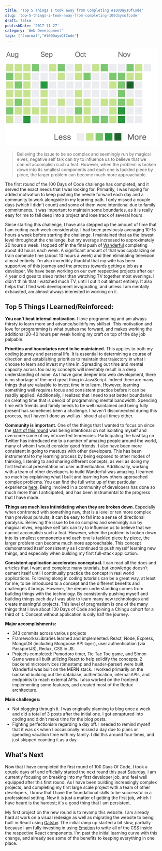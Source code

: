```yaml
---
title: 'Top 5 Things I took away from Completing #100DaysOfCode'
slug: 'top-5-things-i-took-away-from-completing-100daysofcode'
draft: false
publishDate: '2017-11-27'
category: 'Web Development'
tags: ["Journal","#100DaysOfCode"]
---
```

![Top 5 Things I took away from Completing #100DaysOfCode](images/2017-11-github-commits.jpg#center)

> Believing the issue to be so complex and seemingly run by magical elves, negative self talk can try to influence us to believe that we cannot accomplish such a feat. However, when the problem is broken down into its smallest components and each one is tackled piece by piece, the larger problem can become much more approachable.

The first round of the 100 Days of Code challenge has completed, and it served the exact needs that I was looking for. Primarily, I was hoping for added motivation to keep pushing the needle forward each day and a community to work alongside in my learning path. I only missed a couple days (which I didn't count) and some of them were intentional due to family commitments. It was important to maintain some boundaries, as it is really easy for me to fall deep into a project and lose track of several hours.

Since starting this challenge, I have also stepped up the amount of time that I am coding each week considerably. I had been previously averaging 10-15 hours a week before starting the challenge. I maintained that as the lowest level throughout the challenge, but my average increased to approximately 20 hours a week. I topped off in the final push of [Wanderful](https://www.wanderful-travel.com) completing about 40 hours each week. A significant amount of that was capitalizing on train commute time (about 10 hours a week) and then eliminating television almost entirely. I'm also incredibly thankful that my wife has been supportive of this journey and the process towards getting a job as a developer. We have been working on our own respective projects after our 4 year old goes to sleep rather than watching TV together most evenings. I didn't think that I watched much TV, until I cut it out almost entirely. It also helps that I find web development invigorating, and unless I am mentally exhausted, am almost always interested in working on it.

## Top 5 Things I Learned/Reinforced:

**You can't beat internal motivation.** I love programming and am always thirsty to learn more and advance/solidify my skillset. This motivation and love for programming is what pushes me forward, and makes working the additional 20-40 hours per week honing my craft on top of the day job palpable.

**Priorities and boundaries need to be maintained.** This applies to both my coding journey and personal life. It is essential to determining a course of direction and establishing priorities to maintain that trajectory in what I choose to learn and invest my time in. Spreading out time and mental capacity across too many concepts will inevitably result in a deep understanding of none. As I have gone deeper into web development, there is no shortage of the next great thing in JavaScript. Indeed there are many things that are valuable to invest time in to learn. However, learning something well requires focus and consistent practice before it can be readily applied. Additionally, I realized that I need to set better boundaries on creating time that is devoid of programming mental bandwidth. Spending time with friends and family needs to be well maintained and being fully present has sometimes been a challenge. I haven't disconnected during this process, but I haven't done as well as I should at all times either.

**Community is important.** One of the things that I wanted to focus on since the [start of this round](/blog/the-start-of-100daysofcode) was being intentional on not isolating myself and overcome some of my introverted tendencies. Participating the hashtag on Twitter has introduced me to a number of amazing people around the world, many of whom I would consider good friends. I also have been more consistent in going to meetups with other developers. This has been instrumental to my learning process by being exposed to other modes of thinking, listening to and sharing different concepts, as well as doing my first technical presentation on user authentication. Additionally, working with a team of other developers to build Wanderful was amazing. I learned so much by explaining what I built and learning how others approached complex problems. You can find the full write up of that particular experience [here](/blog//the-journey-to-creating-wanderful). Being involved in a community of developers has done so much more than I anticipated, and has been instrumental to the progress that I have made. 

**Things are much less intimidating when they are broken down.** Especially when confronted with something new, that is a level or ten more complex than previous pursuits, it can be easy to fall into a sense of directional paralysis. Believing the issue to be so complex and seemingly run by magical elves, negative self talk can try to influence us to believe that we cannot accomplish such a feat. However, when the problem is broken down into its smallest components and each one is tackled piece by piece, the larger problem can become much more approachable. This concept demonstrated itself consistently as I continued to push myself learning new things, and especially when building my first full-stack application.

**Consistent application accelerates conceptual.** I can read all the docs and articles that I want and complete many tutorials, but knowledge doesn't cement itself until I continually practice the concept in real world applications. Following along in coding tutorials can be a great way, at least for me, to be introduced to a concept and the different benefits and challenges it brings. However, the deeper understanding comes from building things with the technology. By consistently pushing myself and building things each day I was able to learn many new technologies and create meaningful projects. This level of pragmatism is one of the many things that I love about 100 Days of Code and joining a Chingu cohort for a third of it. Concept without application is only half the journey.


**Major accomplishments:**
* 343 commits across various projects
* Frameworks/Libraries learned and implemented: React, Node, Express, MongoDB (including Mongoose API layer), user authentication (via PassportJS), Redux, CSS in JS.
* Projects completed: Pomodoro timer, Tic Tac Toe game, and Simon Game were all built utilizing React to help solidify the concepts. 2 backend microservices (timestamp and header-parser) were built. Wanderful was built on the MERN stack. I worked primarily on the backend building out the database, authentication, internal APIs, and endpoints to reach external APIs. I also worked on the frontend implementing some features, and created most of the Redux architecture.

**Main challenges:**
* Not blogging through it. I was originally planning to blog once a week and did a total of 3 posts after the initial one. I got enraptured into coding and didn't make time for the blog posts.
* Fighting perfectionism regarding a day off. I needed to remind myself that it was ok when I occasionally missed a day due to plans or spending vacation time with my family. I did this around four times, and just skipped counting it as a day.

## What's Next

Now that I have completed the first round of 100 Days Of Code, I took a couple days off and officially started the next round this past Saturday. I am currently focusing on breaking into my first developer job, and feel well equipped after this first round. As I have been building increasingly complex projects, and completing my first large scale project with a team of other developers, I know that I have the foundational skills to be successful in a professional setting. Now it is just a matter of getting the first job, which I have heard is the hardest; it's a good thing that I am persistent.

My first project on the new round is to revamp this website. I am already hard at work on a visual redesign as well as migrating the website to being built in React using [Gatsby](https://www.gatsbyjs.org/). The initial ramp up started a bit slow, partially because I am fully investing in using [Emotion](https://emotion.sh/) to write all of the CSS inside the respective React components. I'm past the initial learning curve with this change, and already see some of the benefits to keeping everything in one place.
